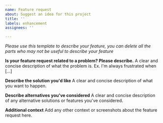 ```yaml
---
name: Feature request
about: Suggest an idea for this project
title: ''
labels: enhancement
assignees: ''

---
```


*Please use this template to describe your feature, you can delete all the parts who may not be useful to describe your feature*

**Is your feature request related to a problem? Please describe.**
A clear and concise description of what the problem is. Ex. I'm always frustrated when [...]

**Describe the solution you'd like**
A clear and concise description of what you want to happen.

**Describe alternatives you've considered**
A clear and concise description of any alternative solutions or features you've considered.

**Additional context**
Add any other context or screenshots about the feature request here.

